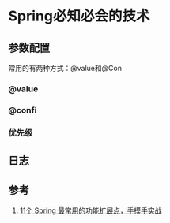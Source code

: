 # Spring必知必会的技术

## 参数配置

常用的有两种方式：@value和@Con

### @value

### @confi

### 优先级

## 日志







## 参考

1. [11个 Spring 最常用的功能扩展点，手摸手实战](https://mp.weixin.qq.com/s?__biz=MzAxNTM4NzAyNg==&mid=2247501376&idx=1&sn=d6d8d43c46db709f096cebcb5bb1359c&chksm=9b8656bdacf1dfab780011978a2282635e0f01228f4aadf9cfe6f7a86e50addb6a0fd493e55f)
